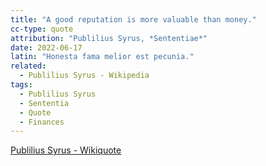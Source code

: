 ```yaml
---
title: "A good reputation is more valuable than money."
cc-type: quote
attribution: "Publilius Syrus, *Sententiae*"
date: 2022-06-17
latin: "Honesta fama melior est pecunia."
related:
  - Publilius Syrus - Wikipedia
tags:
  - Publilius Syrus
  - Sententia
  - Quote
  - Finances
---
```

[Publilius Syrus - Wikiquote](https://en.wikiquote.org/wiki/Publilius_Syrus)
